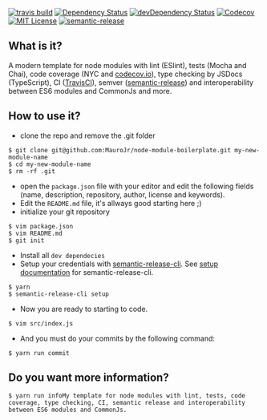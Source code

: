 [![travis build](https://img.shields.io/travis/MauroJr/node-module-boilerplate.svg?style=flat)](https://travis-ci.org/MauroJr/node-module-boilerplate)
[![Dependency Status](https://david-dm.org/MauroJr/node-module-boilerplate.svg?theme=shields.io)](https://david-dm.org/MauroJr/node-module-boilerplate)
[![devDependency Status](https://david-dm.org/MauroJr/node-module-boilerplate/dev-status.svg?theme=shields.io)](https://david-dm.org/MauroJr/node-module-boilerplate#info=devDependencies)
[![Codecov](https://img.shields.io/codecov/c/github/MauroJr/node-module-boilerplate.svg)]()
[![MIT License](https://img.shields.io/github/license/MauroJr/node-module-boilerplate.svg?style=flat)](http://opensource.org/licenses/MIT)
[![semantic-release](https://img.shields.io/badge/%20%20%F0%9F%93%A6%F0%9F%9A%80-semantic--release-e10079.svg?style=flat)](https://github.com/semantic-release/semantic-release)

## What is it?

A modern template for node modules with lint (ESlint), tests (Mocha and Chai), code coverage (NYC and [codecov.io](https://codecov.io)), type checking by JSDocs (TypeScript), CI ([TravisCI](https://travis-ci.org/)), semver ([semantic-release](https://github.com/semantic-release/semantic-release)) and interoperability between ES6 modules and CommonJs and more.


## How to use it?

* clone the repo and remove the .git folder
```Shell
$ git clone git@github.com:MauroJr/node-module-boilerplate.git my-new-module-name
$ cd my-new-module-name
$ rm -rf .git
```
* open the `package.json` file with your editor and edit the following fields (name, description, repository, author, license and keywords).
* Edit the `README.md` file, it's allways good starting here ;)
* initialize your git repository
```Shell
$ vim package.json
$ vim README.md
$ git init
```
* Install all `dev dependecies`
* Setup your credentials with [semantic-release-cli](https://github.com/semantic-release/semantic-release). See [setup documentation](https://github.com/semantic-release/semantic-release#setup) for semantic-release-cli.
```Shell
$ yarn
$ semantic-release-cli setup
```
* Now you are ready to starting to code.
```Shell
$ vim src/index.js
```
* And you must do your commits by the following command:
```Shell
$ yarn run commit
```

## Do you want more information?

```Shell
$ yarn run infoMy template for node modules with lint, tests, code coverage, type checking, CI, semantic release and interoperability between ES6 modules and CommonJs.
```
